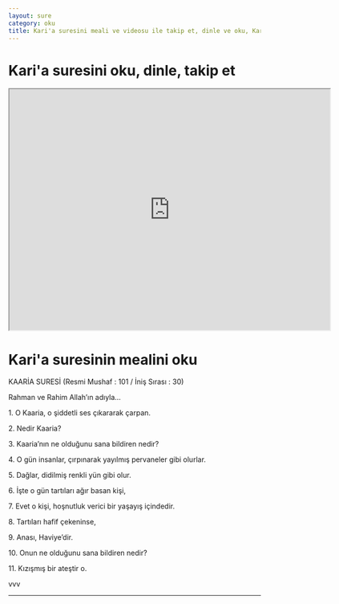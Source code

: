 ```yaml
---
layout: sure
category: oku
title: Kari'a suresini meali ve videosu ile takip et, dinle ve oku, Kari'a dinle, Kari'a meali.
---
```


<div class="container">
  <div class="row">
    <div class="col-lg-12">
      <h1>Kari'a suresini oku, dinle, takip et</h1>
      <div class="div-youtube-embed">
        <iframe width="640" height="480" src="https://www.youtube.com/embed/http://">frameborder="0" allowfullscreen></iframe>
      </div>
    </div>
  </div>

  <div class="row">
    <div class="col-lg-12">
      <h1>Kari'a suresinin mealini oku</h1>
      <div><p></p><p></p><p>KAARİA SURESİ (Resmi Mushaf : 101 / İniş Sırası : 30)</p><p>Rahman ve Rahim Allah’ın adıyla…</p><p></p><p></p><p>1. O Kaaria, o şiddetli ses çıkararak çarpan.</p><p></p><p></p><p>2. Nedir Kaaria?</p><p></p><p></p><p>3. Kaaria’nın ne olduğunu sana bildiren nedir?</p><p></p><p></p><p>4. O gün insanlar, çırpınarak yayılmış pervaneler gibi olurlar.</p><p></p><p></p><p>5. Dağlar, didilmiş renkli yün gibi olur.</p><p></p><p></p><p>6. İşte o gün tartıları ağır basan kişi,</p><p></p><p></p><p>7. Evet o kişi, hoşnutluk verici bir yaşayış içindedir.</p><p></p><p></p><p>8. Tartıları hafif çekeninse,</p><p></p><p></p><p>9. Anası, Haviye’dir.</p><p></p><p></p><p>10. Onun ne olduğunu sana bildiren nedir?</p><p></p><p></p><p>11. Kızışmış bir ateştir o.</p><p>vvv</p></div>
    </div>
  </div>
</div>
<hr />